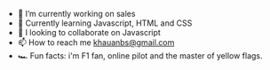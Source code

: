 - 💼 I’m currently working on sales
- 🌱 Currently learning Javascript, HTML and CSS
- 💞️ I looking to collaborate on Javascript
- 📫 How to reach me khauanbs@gmail.com
- 🏎 Fun facts: i'm F1 fan, online pilot and the master of yellow flags. 
